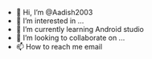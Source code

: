 - 👋 Hi, I’m @Aadish2003
- 👀 I’m interested in ...
- 🌱 I’m currently learning Android studio 
- 💞️ I’m looking to collaborate on ...
- 📫 How to reach me email

<!---
Aadish2003/Aadish2003 is a ✨ special ✨ repository because its `README.md` (this file) appears on your GitHub profile.
You can click the Preview link to take a look at your changes.
--->
